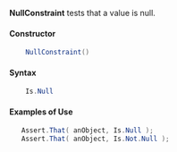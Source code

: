 **NullConstraint** tests that a value is null.

<h4>Constructor</h4>

```C#
    NullConstraint()
```

<h4>Syntax</h4>

```C#
    Is.Null
```

<h4>Examples of Use</h4>

```C#
   Assert.That( anObject, Is.Null );
   Assert.That( anObject, Is.Not.Null );
```

